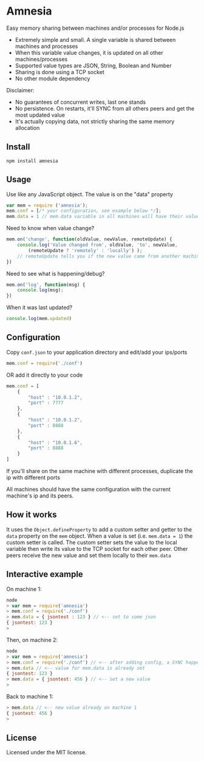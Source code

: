 # Amnesia

Easy memory sharing between machines and/or processes for Node.js

* Extremely simple and small. A single variable is shared between machines and processes
* When this variable value changes, it is updated on all other machines/processes
* Supported value types are JSON, String, Boolean and Number
* Sharing is done using a TCP socket
* No other module dependency

Disclaimer:

* No guarantees of concurrent writes, last one stands
* No persistence. On restarts, it'll SYNC from all others peers and get the most updated value
* It's actually copying data, not strictly sharing the same memory allocation

## Install

```
npm install amnesia
```

## Usage

Use like any JavaScript object. The value is on the "data" property
```js
var mem = require ('amnesia');
mem.conf = [/* your configuration, see example below */];
mem.data = 1 // mem.data variable in all machines will have their value set to 1

```

Need to know when value change?
```js
mem.on('change', function(oldValue, newValue, remoteUpdate) {
	console.log('Value changed from', oldValue, 'to', newValue,
		(remoteUpdate ? 'remotely' : 'locally') );
	// remoteUpdate tells you if the new value came from another machine (set remotely)
})
```

Need to see what is happening/debug?
```js
mem.on('log', function(msg) {
	console.log(msg);
})
```

When it was last updated?
```js
console.log(mem.updated)
```

## Configuration

Copy `conf.json` to your application directory and edit/add your ips/ports
```js
mem.conf = require('./conf')
```

OR add it directly to your code

```js
mem.conf = [
	{
		"host" : "10.0.1.2",
		"port" : 7777
	},
	{
		"host" : "10.0.1.2",
		"port" : 8888
	},
	{
		"host" : "10.0.1.6",
		"port" : 8888
	}
]
```

If you'll share on the same machine with different processes, duplicate the ip with different ports

All machines should have the same configuration with the current machine's ip and its peers.

## How it works
It uses the `Object.defineProperty` to add a custom setter and getter to the `data` property on the `mem` object.
When a value is set (i.e. `mem.data = 1`) the custom setter is called.
The custom setter sets the value to the local variable then write its value to the TCP socket for each other peer.
Other peers receive the new value and set them locally to their `mem.data`


## Interactive example
On machine 1:
```js
node
> var mem = require('amnesia')
> mem.conf = require('./conf')
> mem.data = { jsontest : 123 } // <-- set to some json
{ jsontest: 123 }
>
```

Then, on machine 2:
```js
node
> var mem = require('amnesia')
> mem.conf = require('./conf') // <-- after adding config, a SYNC happens
> mem.data // <-- value for mem.data is already set
{ jsontest: 123 }
> mem.data = { jsontest: 456 } // <-- set a new value
>
```

Back to machine 1:
```js
> mem.data // <-- new value already on machine 1
{ jsontest: 456 }
>
```


## License

Licensed under the MIT license.
